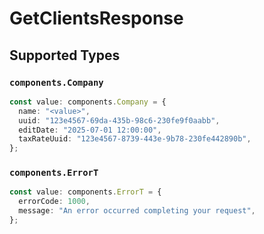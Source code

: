 # GetClientsResponse


## Supported Types

### `components.Company`

```typescript
const value: components.Company = {
  name: "<value>",
  uuid: "123e4567-69da-435b-98c6-230fe9f0aabb",
  editDate: "2025-07-01 12:00:00",
  taxRateUuid: "123e4567-8739-443e-9b78-230fe442890b",
};
```

### `components.ErrorT`

```typescript
const value: components.ErrorT = {
  errorCode: 1000,
  message: "An error occurred completing your request",
};
```

